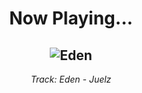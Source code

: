 <div align="center"> 
<h1>Now Playing...</h1>

![Eden](https://i.scdn.co/image/ab67616d00001e024e17ae94f677d263099ff7f7)
--
_<p>Track: Eden - Juelz </p>_
</div>
